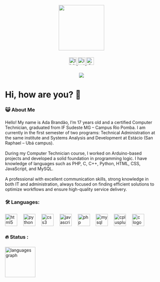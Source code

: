 <div align="center">
  <img height="150" src="https://i.pinimg.com/originals/5a/1f/ab/5a1fabad077ba58aca70318db8abcd82.gif"  />
</div>

###

<div align="center">
  <a href="https://www.linkedin.com/in/ada-brandão-880476290/" target="_blank">
    <img src="https://img.shields.io/static/v1?message=LinkedIn&logo=linkedin&label=&color=0077B5&logoColor=white&labelColor=&style=for-the-badge" height="25" alt="linkedin logo"  />
  </a>
  <a href="https://www.instagram.com/adaisbrandx/" target="_blank">
    <img src="https://img.shields.io/static/v1?message=Instagram&logo=instagram&label=&color=E4405F&logoColor=white&labelColor=&style=for-the-badge" height="25" alt="instagram logo"  />
  </a>
  <a href="https://discord.com/users/524002621372235777" target="_blank">
    <img src="https://img.shields.io/static/v1?message=Discord&logo=discord&label=&color=7289DA&logoColor=white&labelColor=&style=for-the-badge" height="25" alt="discord logo"  />
  </a>
</div>

###

<div align="center">
  <img src="https://visitor-badge.laobi.icu/badge?page_id=ApenasTrim.ApenasTrim&"  />
</div>

###

<h1 align="left">Hi, how are you? 👋</h1>

###

<h3 align="left">😺  About Me</h3>

###

<p align="left">Hello! My name is Ada Brandão, I’m 17 years old and a certified Computer Technician, graduated from IF Sudeste MG – Campus Rio Pomba. I am currently in the first semester of two programs: Technical Administration at the same institute and Systems Analysis and Development at Estácio (San Raphael – Ubá campus).<br><br>During my Computer Technician course, I worked on Arduino-based projects and developed a solid foundation in programming logic. I have knowledge of languages such as PHP, C, C++, Python, HTML, CSS, JavaScript, and MySQL.<br><br>A professional with excellent communication skills, strong knowledge in both IT and administration, always focused on finding efficient solutions to optimize workflows and ensure high-quality service delivery.</p>

###

<h3 align="left">🛠 Languages:</h3>

###

<div align="left">
  <img src="https://cdn.jsdelivr.net/gh/devicons/devicon/icons/html5/html5-original.svg" height="40" alt="html5 logo"  />
  <img width="12" />
  <img src="https://cdn.jsdelivr.net/gh/devicons/devicon/icons/python/python-original.svg" height="40" alt="python logo"  />
  <img width="12" />
  <img src="https://cdn.jsdelivr.net/gh/devicons/devicon/icons/css3/css3-original.svg" height="40" alt="css3 logo"  />
  <img width="12" />
  <img src="https://cdn.jsdelivr.net/gh/devicons/devicon/icons/javascript/javascript-original.svg" height="40" alt="javascript logo"  />
  <img width="12" />
  <img src="https://cdn.jsdelivr.net/gh/devicons/devicon/icons/php/php-original.svg" height="40" alt="php logo"  />
  <img width="12" />
  <img src="https://cdn.jsdelivr.net/gh/devicons/devicon/icons/mysql/mysql-original.svg" height="40" alt="mysql logo"  />
  <img width="12" />
  <img src="https://cdn.jsdelivr.net/gh/devicons/devicon/icons/cplusplus/cplusplus-original.svg" height="40" alt="cplusplus logo"  />
  <img width="12" />
  <img src="https://cdn.jsdelivr.net/gh/devicons/devicon/icons/c/c-original.svg" height="40" alt="c logo"  />
</div>

###

<h3 align="left">🔥   Status :</h3>

###

<div align="left">
  <img src="https://github-readme-stats.vercel.app/api/top-langs?username=ApenasTrim&locale=pt-br&hide_title=false&layout=compact&card_width=320&langs_count=10&theme=dark&hide_border=false&order=2" height="100" alt="languages graph"  />
</div>

###
